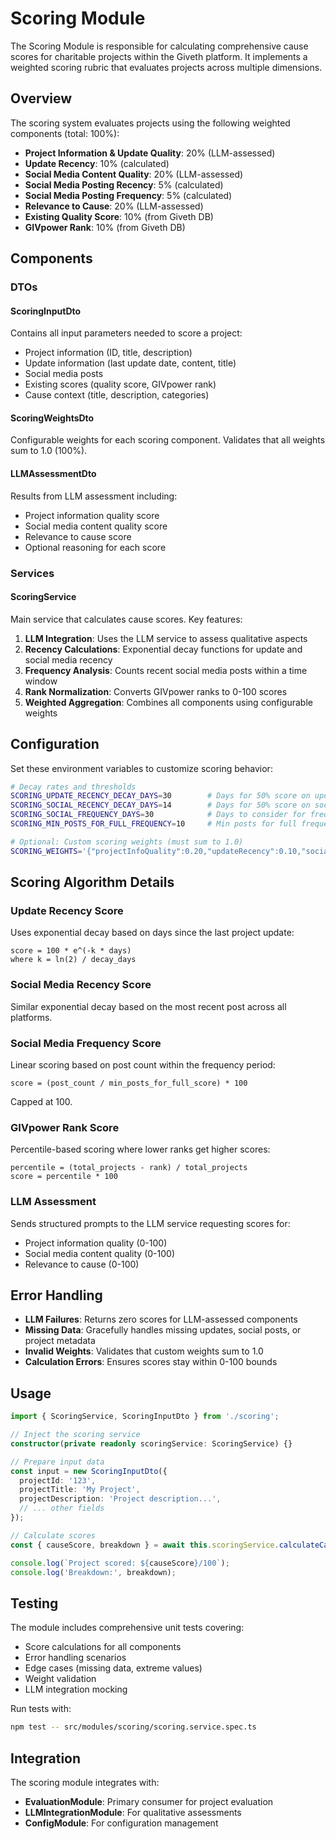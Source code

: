 # Scoring Module

The Scoring Module is responsible for calculating comprehensive cause scores for charitable projects within the Giveth platform. It implements a weighted scoring rubric that evaluates projects across multiple dimensions.

## Overview

The scoring system evaluates projects using the following weighted components (total: 100%):

- **Project Information & Update Quality**: 20% (LLM-assessed)
- **Update Recency**: 10% (calculated)
- **Social Media Content Quality**: 20% (LLM-assessed)
- **Social Media Posting Recency**: 5% (calculated)
- **Social Media Posting Frequency**: 5% (calculated)
- **Relevance to Cause**: 20% (LLM-assessed)
- **Existing Quality Score**: 10% (from Giveth DB)
- **GIVpower Rank**: 10% (from Giveth DB)

## Components

### DTOs

#### ScoringInputDto

Contains all input parameters needed to score a project:

- Project information (ID, title, description)
- Update information (last update date, content, title)
- Social media posts
- Existing scores (quality score, GIVpower rank)
- Cause context (title, description, categories)

#### ScoringWeightsDto

Configurable weights for each scoring component. Validates that all weights sum to 1.0 (100%).

#### LLMAssessmentDto

Results from LLM assessment including:

- Project information quality score
- Social media content quality score
- Relevance to cause score
- Optional reasoning for each score

### Services

#### ScoringService

Main service that calculates cause scores. Key features:

1. **LLM Integration**: Uses the LLM service to assess qualitative aspects
2. **Recency Calculations**: Exponential decay functions for update and social media recency
3. **Frequency Analysis**: Counts recent social media posts within a time window
4. **Rank Normalization**: Converts GIVpower ranks to 0-100 scores
5. **Weighted Aggregation**: Combines all components using configurable weights

## Configuration

Set these environment variables to customize scoring behavior:

```bash
# Decay rates and thresholds
SCORING_UPDATE_RECENCY_DECAY_DAYS=30        # Days for 50% score on update recency
SCORING_SOCIAL_RECENCY_DECAY_DAYS=14        # Days for 50% score on social recency
SCORING_SOCIAL_FREQUENCY_DAYS=30            # Days to consider for frequency calculation
SCORING_MIN_POSTS_FOR_FULL_FREQUENCY=10     # Min posts for full frequency score

# Optional: Custom scoring weights (must sum to 1.0)
SCORING_WEIGHTS='{"projectInfoQuality":0.20,"updateRecency":0.10,"socialMediaQuality":0.20,"socialMediaRecency":0.05,"socialMediaFrequency":0.05,"relevanceToCause":0.20,"existingQualityScore":0.10,"givPowerRank":0.10}'
```

## Scoring Algorithm Details

### Update Recency Score

Uses exponential decay based on days since the last project update:

```
score = 100 * e^(-k * days)
where k = ln(2) / decay_days
```

### Social Media Recency Score

Similar exponential decay based on the most recent post across all platforms.

### Social Media Frequency Score

Linear scoring based on post count within the frequency period:

```
score = (post_count / min_posts_for_full_score) * 100
```

Capped at 100.

### GIVpower Rank Score

Percentile-based scoring where lower ranks get higher scores:

```
percentile = (total_projects - rank) / total_projects
score = percentile * 100
```

### LLM Assessment

Sends structured prompts to the LLM service requesting scores for:

- Project information quality (0-100)
- Social media content quality (0-100)
- Relevance to cause (0-100)

## Error Handling

- **LLM Failures**: Returns zero scores for LLM-assessed components
- **Missing Data**: Gracefully handles missing updates, social posts, or project metadata
- **Invalid Weights**: Validates that custom weights sum to 1.0
- **Calculation Errors**: Ensures scores stay within 0-100 bounds

## Usage

```typescript
import { ScoringService, ScoringInputDto } from './scoring';

// Inject the scoring service
constructor(private readonly scoringService: ScoringService) {}

// Prepare input data
const input = new ScoringInputDto({
  projectId: '123',
  projectTitle: 'My Project',
  projectDescription: 'Project description...',
  // ... other fields
});

// Calculate scores
const { causeScore, breakdown } = await this.scoringService.calculateCauseScore(input);

console.log(`Project scored: ${causeScore}/100`);
console.log('Breakdown:', breakdown);
```

## Testing

The module includes comprehensive unit tests covering:

- Score calculations for all components
- Error handling scenarios
- Edge cases (missing data, extreme values)
- Weight validation
- LLM integration mocking

Run tests with:

```bash
npm test -- src/modules/scoring/scoring.service.spec.ts
```

## Integration

The scoring module integrates with:

- **EvaluationModule**: Primary consumer for project evaluation
- **LLMIntegrationModule**: For qualitative assessments
- **ConfigModule**: For configuration management
